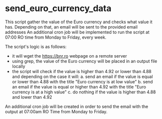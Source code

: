 # send_euro_currency_data
This script gather the value of the Euro currency and checks what value it has. Depending on that, an email will be sent to the provided email addresses
An additional cron job will be implemented to run the script at 07:00 RO time from Monday to Friday, every week.

The script's logic is as follows:
  - it will wget the https://bnr.ro webpage on a remote server
  - using grep, the value of the Euro currency will be placed in an output file locally
  - the script will check if the value is higher than 4.92 or lower than 4.88 and depending on the case it will:
    a. send an email if the value is equal or lower than 4.88 with the title "Euro currency is at low value"
    b. send an email if the value is equal or higher than 4.92 with the title "Euro currency is at a high value"
    c. do nothing if the value is higher than 4.88 and lower than 4.92
    
An additional cron job will be created in order to send the email with the output at 07:00am RO Time from Monday to Friday.
